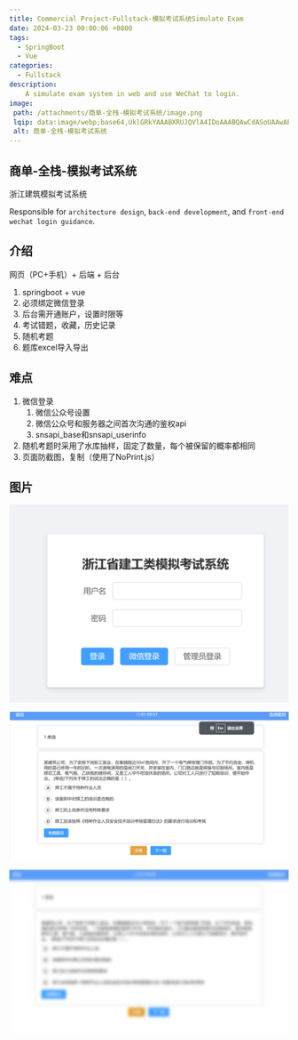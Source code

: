 ```yaml
---
title: Commercial Project-Fullstack-模拟考试系统Simulate Exam
date: 2024-03-23 00:00:06 +0800
tags:
  - SpringBoot
  - Vue
categories:
  - Fullstack
description: 
    A simulate exam system in web and use WeChat to login.
image:
 path: /attachments/商单-全栈-模拟考试系统/image.png
 lqip: data:image/webp;base64,UklGRkYAAABXRUJQVlA4IDoAAABQAwCdASoUAAwAPxFysFAsJqSisAgBgCIJZwAAW+x9f78gAAD+6nyBNWG/WZ5N/hYYNwnRrOS8AAAA
 alt: 商单-全栈-模拟考试系统
---
```


## 商单-全栈-模拟考试系统

浙江建筑模拟考试系统

Responsible for `architecture design`, `back-end development`, and `front-end wechat login guidance`.

## 介绍

网页（PC+手机）+ 后端 + 后台

1. springboot + vue
2. 必须绑定微信登录
3. 后台需开通账户，设置时限等
4. 考试错题，收藏，历史记录
5. 随机考题
6. 题库excel导入导出

## 难点
1. 微信登录
   1. 微信公众号设置
   2. 微信公众号和服务器之间首次沟通的鉴权api
   3. snsapi_base和snsapi_userinfo
2. 随机考题时采用了水库抽样，固定了数量，每个被保留的概率都相同
3. 页面防截图，复制（使用了NoPrint.js）

## 图片

![alt text](/attachments/商单-全栈-模拟考试系统/image.png)

![alt text](/attachments/商单-全栈-模拟考试系统/image-1.png)

![alt text](/attachments/商单-全栈-模拟考试系统/image-2.png)